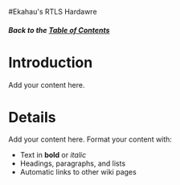 #Ekahau's RTLS Hardawre
##### Back to the [Table of Contents](Table_Of_Contents.md) #####
# Introduction #

Add your content here.


# Details #

Add your content here.  Format your content with:
  * Text in **bold** or _italic_
  * Headings, paragraphs, and lists
  * Automatic links to other wiki pages